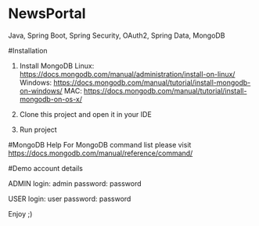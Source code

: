 # NewsPortal
Java, Spring Boot, Spring Security, OAuth2, Spring Data, MongoDB

#Installation
1) Install MongoDB
    Linux: https://docs.mongodb.com/manual/administration/install-on-linux/
    Windows: https://docs.mongodb.com/manual/tutorial/install-mongodb-on-windows/
    MAC: https://docs.mongodb.com/manual/tutorial/install-mongodb-on-os-x/

2) Clone this project and open it in your IDE
3) Run project

#MongoDB Help
For MongoDB command list please visit https://docs.mongodb.com/manual/reference/command/

#Demo account details

ADMIN
login: admin
password: password

USER
login: user
password: password

Enjoy ;)



